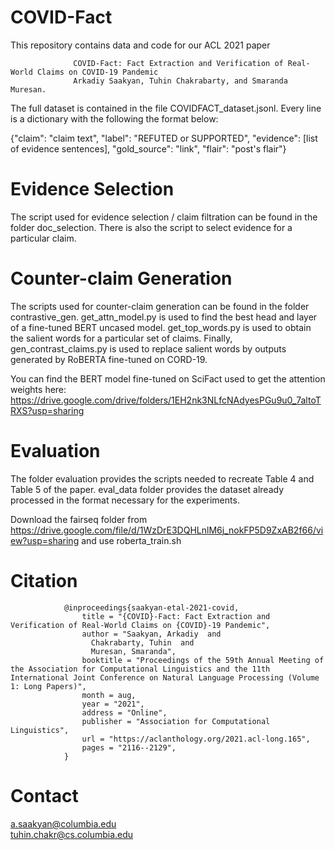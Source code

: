 # COVID-Fact

This repository contains data and code for our ACL 2021 paper 

                  COVID-Fact: Fact Extraction and Verification of Real-World Claims on COVID-19 Pandemic
                  Arkadiy Saakyan, Tuhin Chakrabarty, and Smaranda Muresan.

The full dataset is contained in the file COVIDFACT_dataset.jsonl. Every line is a dictionary with the following the format below:

{"claim": "claim text", "label": "REFUTED or SUPPORTED", "evidence": [list of evidence sentences], "gold_source": "link", "flair": "post's flair"}

# Evidence Selection
The script used for evidence selection / claim filtration can be found in the folder doc_selection. There is also the script to select evidence for a particular claim. 

# Counter-claim Generation
The scripts used for counter-claim generation can be found in the folder contrastive_gen. get_attn_model.py is used to find the best head and layer of a fine-tuned BERT uncased model. get_top_words.py is used to obtain the salient words for a particular set of claims. Finally, gen_contrast_claims.py is used to replace salient words by outputs generated by RoBERTA fine-tuned on CORD-19.

You can find the BERT model fine-tuned on SciFact used to get the attention weights here: https://drive.google.com/drive/folders/1EH2nk3NLfcNAdyesPGu9u0_7altoTRXS?usp=sharing

# Evaluation
The folder evaluation provides the scripts needed to recreate Table 4 and Table 5 of the paper. eval_data folder provides the dataset already processed in the format necessary for the experiments.

Download the fairseq folder from 
              https://drive.google.com/file/d/1WzDrE3DQHLnlM6j_nokFP5D9ZxAB2f66/view?usp=sharing 
and use roberta_train.sh 


# Citation
                @inproceedings{saakyan-etal-2021-covid,
                    title = "{COVID}-Fact: Fact Extraction and Verification of Real-World Claims on {COVID}-19 Pandemic",
                    author = "Saakyan, Arkadiy  and
                      Chakrabarty, Tuhin  and
                      Muresan, Smaranda",
                    booktitle = "Proceedings of the 59th Annual Meeting of the Association for Computational Linguistics and the 11th International Joint Conference on Natural Language Processing (Volume 1: Long Papers)",
                    month = aug,
                    year = "2021",
                    address = "Online",
                    publisher = "Association for Computational Linguistics",
                    url = "https://aclanthology.org/2021.acl-long.165",
                    pages = "2116--2129",
                }


# Contact
a.saakyan@columbia.edu <br>
tuhin.chakr@cs.columbia.edu

